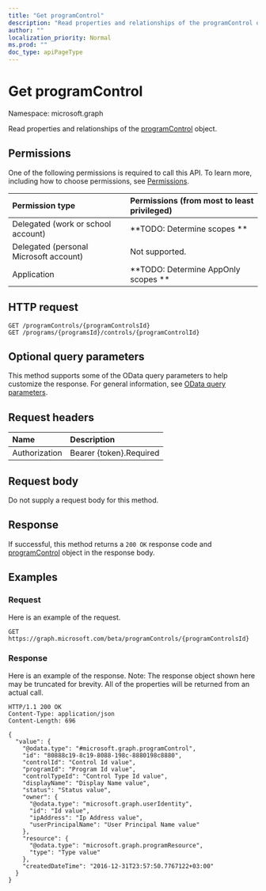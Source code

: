 ```yaml
---
title: "Get programControl"
description: "Read properties and relationships of the programControl object."
author: ""
localization_priority: Normal
ms.prod: ""
doc_type: apiPageType
---
```


# Get programControl

Namespace: microsoft.graph

Read properties and relationships of the [programControl](../resources/programcontrol.md) object.

## Permissions
One of the following permissions is required to call this API. To learn more, including how to choose permissions, see [Permissions](/concepts/permissions-reference.md).

|Permission type|Permissions (from most to least privileged)|
|:---|:---|
|Delegated (work or school account)|**TODO: Determine scopes **|
|Delegated (personal Microsoft account)|Not supported.|
|Application|**TODO: Determine AppOnly scopes **|

## HTTP request
<!-- {
  "blockType": "ignored"
}
-->
``` http
GET /programControls/{programControlsId}
GET /programs/{programsId}/controls/{programControlId}
```

## Optional query parameters
This method supports some of the OData query parameters to help customize the response. For general information, see [OData query parameters](/graph/query-parameters).

## Request headers
|Name|Description|
|:---|:---|
|Authorization|Bearer {token}.Required|

## Request body
Do not supply a request body for this method.

## Response
If successful, this method returns a `200 OK` response code and [programControl](../resources/programcontrol.md) object in the response body.

## Examples

### Request
Here is an example of the request.
<!-- {
  "blockType": "request",
  "name": "get_programcontrol"
}
-->
``` http
GET https://graph.microsoft.com/beta/programControls/{programControlsId}
```

### Response
Here is an example of the response. Note: The response object shown here may be truncated for brevity. All of the properties will be returned from an actual call.
<!-- {
  "blockType": "response",
  "truncated": true,
  "@odata.type": "microsoft.graph.programControl"
}
-->
``` http
HTTP/1.1 200 OK
Content-Type: application/json
Content-Length: 696

{
  "value": {
    "@odata.type": "#microsoft.graph.programControl",
    "id": "80888c19-8c19-8088-198c-8880198c8880",
    "controlId": "Control Id value",
    "programId": "Program Id value",
    "controlTypeId": "Control Type Id value",
    "displayName": "Display Name value",
    "status": "Status value",
    "owner": {
      "@odata.type": "microsoft.graph.userIdentity",
      "id": "Id value",
      "ipAddress": "Ip Address value",
      "userPrincipalName": "User Principal Name value"
    },
    "resource": {
      "@odata.type": "microsoft.graph.programResource",
      "type": "Type value"
    },
    "createdDateTime": "2016-12-31T23:57:50.7767122+03:00"
  }
}
```

